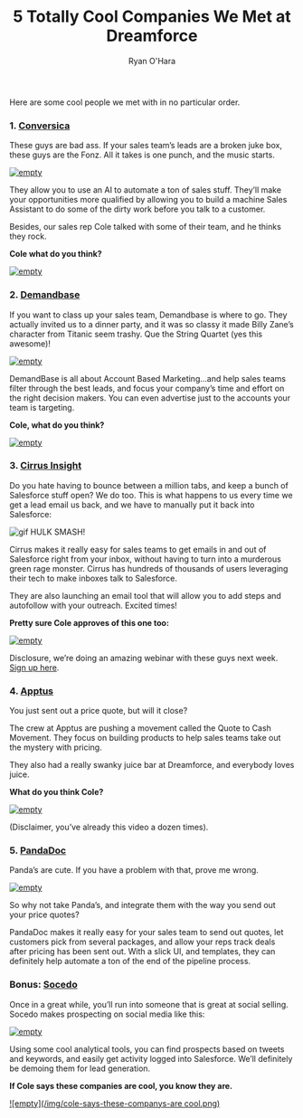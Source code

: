 ﻿---
layout: blog
title: 5 Totally Cool Companies We Met at Dreamforce
description: Confession time. We love meeting people. I work remotely for LeadIQ from my home in New Hampshire, so when LeadIQ took me out of my shackles, and let me walk the floor of Dreamforce last week, I was super jacked up !
coverImage: img/dreamforce_cloud_logotype.png
publishDate: Oct 13, 2016

author: Ryan O'Hara
authorProfile: Ryan O'Hara has been an early employee at several startups helping them with marketing and prospecting tactics, including Dyn who was acquired by Oracle for $600+ million in 2016. He's had prospecting campaigns featured in Fortune, Mashable, and TheNextWeb. Ryan specializes in branding, business development, prospecting, and coaching people on how to make good digital first impressions. He also mentors two accelerators, The Iron Yard and The Alpha Loft, and hosts The Prospecting Podcast.
authorImage: img/Ryan-OHara-Headshot.png
---

Here are some cool people we met with in no particular order.

### 1\. [Conversica](https://www.conversica.com/)

These guys are bad ass. If your sales team’s leads are a broken juke box, these guys are the Fonz. All it takes is one punch, and the music starts.

[![empty](/img/fonzie-the-fonz.png)](https://www.youtube.com/embed/o4isQUdVknE)

They allow you to use an AI to automate a ton of sales stuff. They’ll make your opportunities more qualified by allowing you to build a machine Sales Assistant to do some of the dirty work before you talk to a customer.

Besides, our sales rep Cole talked with some of their team, and he thinks they rock.

**Cole what do you think?**

[![empty](/img/coles-opinion-on-everything.png)](https://www.youtube.com/embed/NsVX0Z7O0CE)

### 2\. [Demandbase](https://www.demandbase.com/)

If you want to class up your sales team, Demandbase is where to go. They actually invited us to a dinner party, and it was so classy it made Billy Zane’s character from Titanic seem trashy. Que the String Quartet (yes this awesome)!

[![empty](/img/call-me-maybe-cover.png)](https://www.youtube.com/embed/V80URW8-2n0)

DemandBase is all about Account Based Marketing…and help sales teams filter through the best leads, and focus your company’s time and effort on the right decision makers. You can even advertise just to the accounts your team is targeting.

**Cole, what do you think?**

[![empty](/img/coles-opinion.png)](https://www.youtube.com/embed/NsVX0Z7O0CE)

### 3\. [Cirrus Insight](https://www.cirrusinsight.com/)

Do you hate having to bounce between a million tabs, and keep a bunch of Salesforce stuff open? We do too. This is what happens to us every time we get a lead email us back, and we have to manually put it back into Salesforce:

![gif](/img/cirrus-insight.gif) HULK SMASH!

Cirrus makes it really easy for sales teams to get emails in and out of Salesforce right from your inbox, without having to turn into a murderous green rage monster. Cirrus has hundreds of thousands of users leveraging their tech to make inboxes talk to Salesforce.

They are also launching an email tool that will allow you to add steps and autofollow with your outreach. Excited times!

**Pretty sure Cole approves of this one too:**

[![empty](/img/pretty-sure-cole-approves.png)](https://www.youtube.com/embed/NsVX0Z7O0CE)

Disclosure, we’re doing an amazing webinar with these guys next week. [Sign up here](https://leadiq.io/learn/ratemypitchoctober/).

### 4. [Apptus](http://apttus.com/)

 You just sent out a price quote, but will it close?

The crew at Apptus are pushing a movement called the Quote to Cash Movement. They focus on building products to help sales teams take out the mystery with pricing.

They also had a really swanky juice bar at Dreamforce, and everybody loves juice.

**What do you think Cole?**

[![empty](/img/think-on-cloe.png)](https://www.youtube.com/embed/NsVX0Z7O0CE)

(Disclaimer, you’ve already this video a dozen times).

### 5. [PandaDoc](https://www.pandadoc.com/)

Panda’s are cute. If you have a problem with that, prove me wrong.

[![empty](/img/pandadoc.png)](https://www.youtube.com/embed/v_cpPMjE0vU)

So why not take Panda’s, and integrate them with the way you send out your price quotes?

PandaDoc makes it really easy for your sales team to send out quotes, let customers pick from several packages, and allow your reps track deals after pricing has been sent out. With a slick UI, and templates, they can definitely help automate a ton of the end of the pipeline process.

### Bonus: [Socedo](http://www.socedo.com/)

Once in a great while, you’ll run into someone that is great at social selling. Socedo makes prospecting on social media like this:

[![empty](/img/bonus-socedo.png)](https://www.youtube.com/embed/6jAphZMWAFA)

Using some cool analytical tools, you can find prospects based on tweets and keywords, and easily get activity logged into Salesforce. We’ll definitely be demoing them for lead generation.

**If Cole says these companies are cool, you know they are.**

[![empty](/img/cole-says-these-companys-are cool.png)](https://www.youtube.com/embed/NsVX0Z7O0CE)